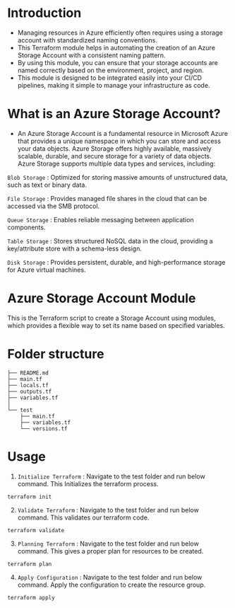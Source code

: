# Introduction
- Managing resources in Azure efficiently often requires using a storage account with standardized naming conventions.
- This Terraform module helps in automating the creation of an Azure Storage Account with a consistent naming pattern.
- By using this module, you can ensure that your storage accounts are named correctly based on the environment, project, and region.
- This module is designed to be integrated easily into your CI/CD pipelines, making it simple to manage your infrastructure as code.

# What is an Azure Storage Account?

- An Azure Storage Account is a fundamental resource in Microsoft Azure that provides a unique namespace in which you can store and access your data objects. Azure Storage offers highly available, massively scalable, durable, and secure storage for a variety of data objects. Azure Storage supports multiple data types and services, including:

`Blob Storage` : Optimized for storing massive amounts of unstructured data, such as text or binary data.

`File Storage` : Provides managed file shares in the cloud that can be accessed via the SMB protocol.

`Queue Storage` : Enables reliable messaging between application components.

`Table Storage` : Stores structured NoSQL data in the cloud, providing a key/attribute store with a schema-less design.

`Disk Storage` : Provides persistent, durable, and high-performance storage for Azure virtual machines.

# Azure Storage Account Module

This is the Terraform script to create a Storage Account using modules, which provides a flexible way to set its name based on specified variables.

# Folder structure 
```
├── README.md
├── main.tf
├── locals.tf
├── outputs.tf
├── variables.tf
│     
└── test
    ├── main.tf
    ├── variables.tf
    └── versions.tf

```

# Usage 
1. `Initialize Terraform` : Navigate to the test folder and run below command. This Initializes the terraform process.

```
terraform init
```
2. `Validate Terraform` : Navigate to the test folder and run below command. This validates our terraform code.

```
terraform validate
```
3. `Planning Terraform` : Navigate to the test folder and run below command. This gives a proper plan for resources to be created. 

```
terraform plan
```
4. `Apply Configuration` : Navigate to the test folder and run below command. Apply the configuration to create the resource group.

```
terraform apply
```